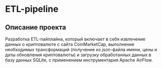 # ETL-pipeline

## Описание проекта
Разработка ETL-пайплайна, который включает в себя извлечение данных о криптовалюте с сайта CoinMarketCap, выполнение необходимых трансформаций (получение из json-файла имени, цены и даты обновления криптовалюты) и загрузку обработанных данных в базу данных SQLite, с применением инструментария Apache AirFlow.
